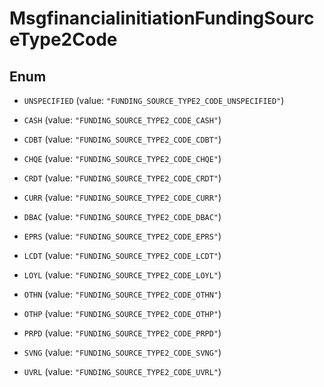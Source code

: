

# MsgfinancialinitiationFundingSourceType2Code

## Enum


* `UNSPECIFIED` (value: `"FUNDING_SOURCE_TYPE2_CODE_UNSPECIFIED"`)

* `CASH` (value: `"FUNDING_SOURCE_TYPE2_CODE_CASH"`)

* `CDBT` (value: `"FUNDING_SOURCE_TYPE2_CODE_CDBT"`)

* `CHQE` (value: `"FUNDING_SOURCE_TYPE2_CODE_CHQE"`)

* `CRDT` (value: `"FUNDING_SOURCE_TYPE2_CODE_CRDT"`)

* `CURR` (value: `"FUNDING_SOURCE_TYPE2_CODE_CURR"`)

* `DBAC` (value: `"FUNDING_SOURCE_TYPE2_CODE_DBAC"`)

* `EPRS` (value: `"FUNDING_SOURCE_TYPE2_CODE_EPRS"`)

* `LCDT` (value: `"FUNDING_SOURCE_TYPE2_CODE_LCDT"`)

* `LOYL` (value: `"FUNDING_SOURCE_TYPE2_CODE_LOYL"`)

* `OTHN` (value: `"FUNDING_SOURCE_TYPE2_CODE_OTHN"`)

* `OTHP` (value: `"FUNDING_SOURCE_TYPE2_CODE_OTHP"`)

* `PRPD` (value: `"FUNDING_SOURCE_TYPE2_CODE_PRPD"`)

* `SVNG` (value: `"FUNDING_SOURCE_TYPE2_CODE_SVNG"`)

* `UVRL` (value: `"FUNDING_SOURCE_TYPE2_CODE_UVRL"`)



